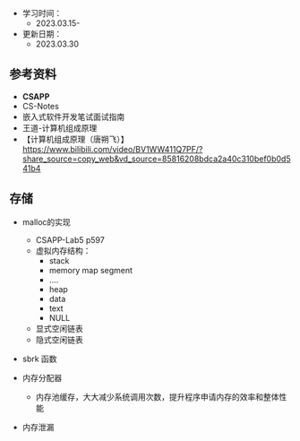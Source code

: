 * 学习时间：
  * 2023.03.15-
* 更新日期：
  * 2023.03.30

## 参考资料
* **CSAPP**
* CS-Notes
* 嵌入式软件开发笔试面试指南
* 王道-计算机组成原理
* 【计算机组成原理（唐朔飞）】 https://www.bilibili.com/video/BV1WW411Q7PF/?share_source=copy_web&vd_source=85816208bdca2a40c310bef0b0d541b4

## 存储
* malloc的实现
  * CSAPP-Lab5 p597
  * 虚拟内存结构：
    * stack
    * memory map segment
    * ....
    * heap
    * data
    * text
    * NULL
  * 显式空闲链表
  * 隐式空闲链表

* sbrk 函数

* 内存分配器
  * 内存池缓存，大大减少系统调用次数，提升程序申请内存的效率和整体性能
  
* 内存泄漏
